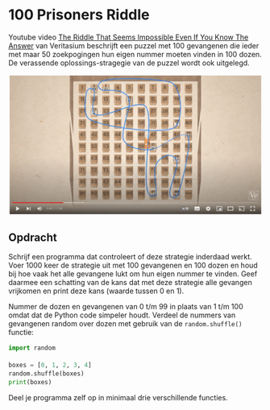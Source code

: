 # 100 Prisoners Riddle

Youtube video [The Riddle That Seems Impossible Even If You Know The
Answer](https://youtu.be/iSNsgj1OCLA) van Veritasium beschrijft een
puzzel met 100 gevangenen die ieder met maar 50 zoekpogingen hun eigen
nummer moeten vinden in 100 dozen. De verassende oplossings-stragegie
van de puzzel wordt ook uitgelegd.

[![prisoners.png](prisoners.png)](https://youtu.be/iSNsgj1OCLA)

## Opdracht

Schrijf een programma dat controleert of deze strategie inderdaad
werkt. Voer 1000 keer de strategie uit met 100 gevangenen en 100 dozen
en houd bij hoe vaak het alle gevangene lukt om hun eigen nummer te
vinden. Geef daarmee een schatting van de kans dat met deze strategie
alle gevangen vrijkomen en print deze kans (waarde tussen 0 en 1).

Nummer de dozen en gevangenen van 0 t/m 99 in plaats van 1 t/m 100
omdat dat de Python code simpeler houdt. Verdeel de nummers van
gevangenen random over dozen met gebruik van de `random.shuffle()`
functie:

```python
import random

boxes = [0, 1, 2, 3, 4]
random.shuffle(boxes)
print(boxes)
```

Deel je programma zelf op in minimaal drie verschillende functies.
